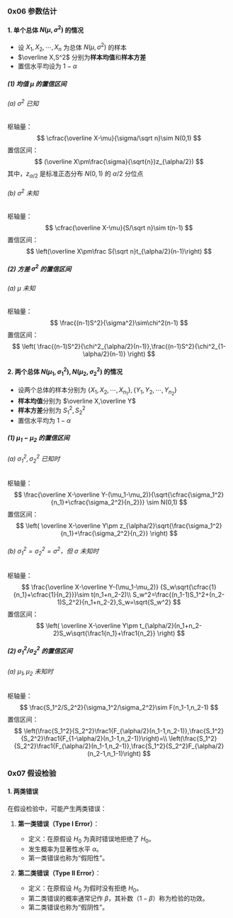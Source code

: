 
### 0x06 参数估计

#### 1. 单个总体 $N(\mu,\sigma^2)$ 的情况

- 设 $X_1,X_2,\cdots,X_n$ 为总体 $N(\mu,\sigma^2)$ 的样本
- $\overline X,S^2$ 分别为**样本均值**和**样本方差**
- 置信水平均设为 $1-\alpha$

##### (1) 均值 $\mu$ 的置信区间

###### (a) $\sigma^2$ 已知

枢轴量：
$$
\cfrac{\overline X-\mu}{\sigma/\sqrt n}\sim N(0,1)
$$
置信区间：
$$
(\overline X\pm\frac{\sigma}{\sqrt{n}}z_{\alpha/2})
$$
其中，$z_{\alpha/2}$ 是标准正态分布 $N(0,1)$ 的 $\alpha/2$ 分位点

###### (b) $\sigma^2$ 未知

枢轴量：
$$
\cfrac{\overline X-\mu}{S/\sqrt n}\sim t(n-1)
$$
置信区间：
$$
\left(\overline X\pm\frac S{\sqrt n}t_{\alpha/2}(n-1)\right)
$$



##### (2) 方差 $\sigma^2$ 的置信区间

###### (a) $\mu$ 未知

枢轴量：
$$
\frac{(n-1)S^2}{\sigma^2}\sim\chi^2(n-1)
$$
置信区间：
$$
\left(
\frac{(n-1)S^2}{\chi^2_{\alpha/2}(n-1)},\frac{(n-1)S^2}{\chi^2_{1-\alpha/2}(n-1)}
\right)
$$

#### 2. 两个总体 $N(\mu_1,\sigma_1^2),N(\mu_2,\sigma_2^2)$ 的情况

- 设两个总体的样本分别为 $\{X_1,X_2,\cdots,X_{n_1}\},\{Y_1,Y_2,\cdots,Y_{n_2}\}$
- **样本均值**分别为 $\overline X,\overline Y$
- **样本方差**分别为 $S_1^2,S_2^2$
- 置信水平均为 $1-\alpha$

##### (1) $\mu_1-\mu_2$ 的置信区间

###### (a) $\sigma_1^2,\sigma_2^2$ 已知时

枢轴量：
$$
\frac{\overline X-\overline Y-(\mu_1-\mu_2)}{\sqrt{\cfrac{\sigma_1^2}{n_1}+\cfrac{\sigma_2^2}{n_2}}}
\sim N(0,1)
$$
置信区间：
$$
\left(
\overline X-\overline Y\pm z_{\alpha/2}\sqrt{\frac{\sigma_1^2}{n_1}+\frac{\sigma_2^2}{n_2}}
\right)
$$

###### (b) $\sigma_1^2=\sigma_2^2=\sigma^2$，但 $\sigma$ 未知时

枢轴量：
$$
\frac{\overline X-\overline Y-(\mu_1-\mu_2)}
{S_w\sqrt{\cfrac{1}{n_1}+\cfrac{1}{n_2}}}\sim t(n_1+n_2-2)\\
S_w^2=\frac{(n_1-1)S_1^2+(n_2-1)S_2^2}{n_1+n_2-2},S_w=\sqrt{S_w^2}
$$
置信区间：
$$
\left(
\overline X-\overline Y\pm t_{\alpha/2}(n_1+n_2-2)S_w\sqrt{\frac1{n_1}+\frac1{n_2}}
\right)
$$

##### (2) $\sigma_1^2/\sigma_2^2$ 的置信区间

###### (a) $\mu_1,\mu_2$ 未知时

枢轴量：
$$
\frac{S_1^2/S_2^2}{\sigma_1^2/\sigma_2^2}\sim F(n_1-1,n_2-1)
$$
置信区间：
$$
\left(\frac{S_1^2}{S_2^2}\frac1{F_{\alpha/2}(n_1-1,n_2-1)},\frac{S_1^2}{S_2^2}\frac1{F_{1-\alpha/2}(n_1-1,n_2-1)}\right)=\\
\left(\frac{S_1^2}{S_2^2}\frac1{F_{\alpha/2}(n_1-1,n_2-1)},\frac{S_1^2}{S_2^2}F_{\alpha/2}(n_2-1,n_1-1)\right)
$$

### 0x07 假设检验

#### 1. 两类错误

在假设检验中，可能产生两类错误：

1. **第一类错误（Type I Error）**：
   - 定义：在原假设 $H_0$ 为真时错误地拒绝了 $H_0$。
   - 发生概率为显著性水平 $\alpha$。
   - 第一类错误也称为“假阳性”。

2. **第二类错误（Type II Error）**：
   - 定义：在原假设 $H_0$ 为假时没有拒绝 $H_0$。
   - 第二类错误的概率通常记作 $\beta$，其补数（$1 - \beta$）称为检验的功效。
   - 第二类错误也称为“假阴性”。
